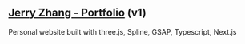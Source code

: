 ## [Jerry Zhang - Portfolio](https://www.jerryzh.dev/) (v1)

Personal website built with three.js, Spline, GSAP, Typescript, Next.js
